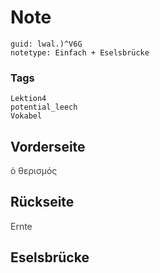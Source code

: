 # Note
```
guid: lwal.)^V6G
notetype: Einfach + Eselsbrücke
```

### Tags
```
Lektion4
potential_leech
Vokabel
```

## Vorderseite
<span style="color: rgb(62, 62, 62);">ὁ θερισμός</span>

## Rückseite
<span style="color: rgb(62, 62, 62);">Ernte</span>

## Eselsbrücke

